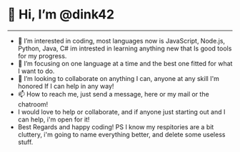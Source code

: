 # 👋 Hi, I’m @dink42
---
- 👀 I’m interested in coding, most languages now is JavaScript, Node.js, Python, Java, C# im intrested in learning anything new that Is good tools for my progress.
- 🌱 I’m focusing on one language at a time and the best one fitted for what I want to do.
- 💞️ I’m looking to collaborate on anything I can, anyone at any skill I'm honored If I can help in any way!
- 📫 How to reach me, just send a message, here or my mail or the chatroom!
- I would love to help or collaborate, and if anyone just starting out and I can help, i'm open for it!
- Best Regards and happy coding! PS I know my respitories are a bit cluttery, i'm going to name everything better, and delete some useless stuff. 

<!---
dink42/dink42 is a ✨ special ✨ repository because its `README.md` (this file) appears on your GitHub profile.
You can click the Preview link to take a look at your changes.
--->
